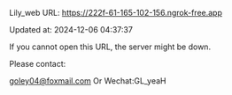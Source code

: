 Lily_web URL: https://222f-61-165-102-156.ngrok-free.app

Updated at: 2024-12-06 04:37:37

If you cannot open this URL, the server might be down.

Please contact: 

goley04@foxmail.com Or Wechat:GL_yeaH